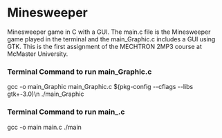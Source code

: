 # Minesweeper
Minesweeper game in C with a GUI. The main.c file is the Minesweeper game played in the terminal and the main_Graphic.c includes a GUI using GTK. This is the first assignment of the MECHTRON 2MP3 course at McMaster University.

### Terminal Command to run main_Graphic.c
gcc -o main_Graphic main_Graphic.c $(pkg-config --cflags --libs gtk+-3.0)\n
./main_Graphic

### Terminal Command to run main_.c
gcc -o main main.c
./main
